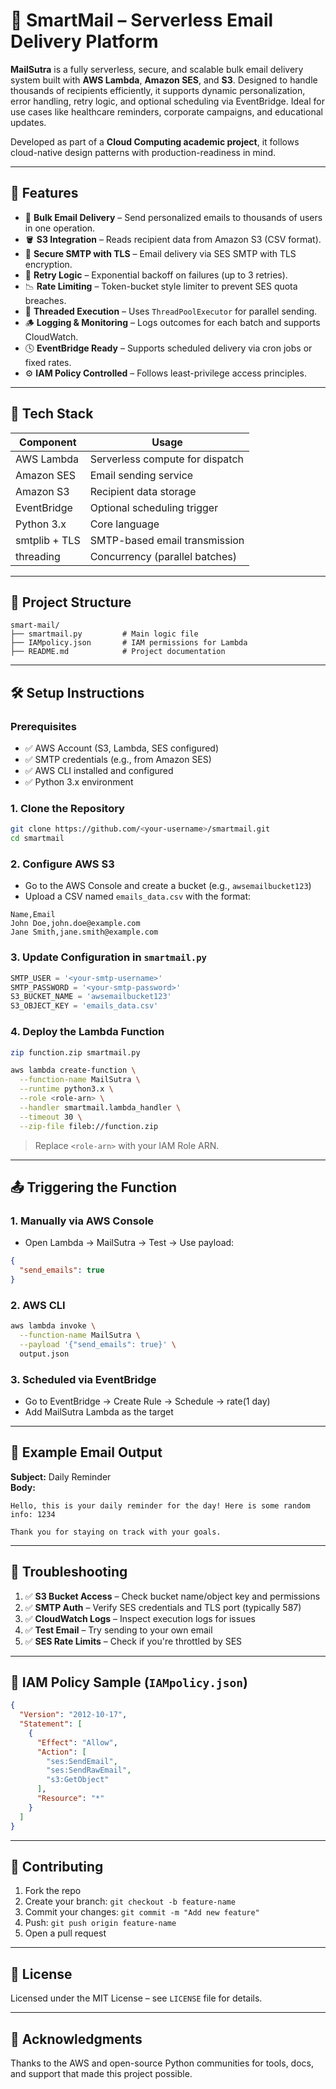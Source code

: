 # 📧 SmartMail – Serverless Email Delivery Platform

**MailSutra** is a fully serverless, secure, and scalable bulk email delivery system built with **AWS Lambda**, **Amazon SES**, and **S3**. Designed to handle thousands of recipients efficiently, it supports dynamic personalization, error handling, retry logic, and optional scheduling via EventBridge. Ideal for use cases like healthcare reminders, corporate campaigns, and educational updates.

Developed as part of a **Cloud Computing academic project**, it follows cloud-native design patterns with production-readiness in mind.

---

## 🚀 Features

- 📨 **Bulk Email Delivery** – Send personalized emails to thousands of users in one operation.
- 🪣 **S3 Integration** – Reads recipient data from Amazon S3 (CSV format).
- 🔐 **Secure SMTP with TLS** – Email delivery via SES SMTP with TLS encryption.
- 🔁 **Retry Logic** – Exponential backoff on failures (up to 3 retries).
- 📉 **Rate Limiting** – Token-bucket style limiter to prevent SES quota breaches.
- 🧵 **Threaded Execution** – Uses `ThreadPoolExecutor` for parallel sending.
- 🪵 **Logging & Monitoring** – Logs outcomes for each batch and supports CloudWatch.
- 🕓 **EventBridge Ready** – Supports scheduled delivery via cron jobs or fixed rates.
- ⚙️ **IAM Policy Controlled** – Follows least-privilege access principles.

---

## 🧰 Tech Stack

| Component        | Usage                           |
|------------------|----------------------------------|
| AWS Lambda       | Serverless compute for dispatch |
| Amazon SES       | Email sending service           |
| Amazon S3        | Recipient data storage          |
| EventBridge      | Optional scheduling trigger     |
| Python 3.x       | Core language                   |
| smtplib + TLS    | SMTP-based email transmission   |
| threading        | Concurrency (parallel batches)  |

---

## 📂 Project Structure

```
smart-mail/
├── smartmail.py         # Main logic file
├── IAMpolicy.json       # IAM permissions for Lambda
├── README.md            # Project documentation
```

---

## 🛠️ Setup Instructions

### Prerequisites

- ✅ AWS Account (S3, Lambda, SES configured)
- ✅ SMTP credentials (e.g., from Amazon SES)
- ✅ AWS CLI installed and configured
- ✅ Python 3.x environment

### 1. Clone the Repository

```bash
git clone https://github.com/<your-username>/smartmail.git
cd smartmail
```

### 2. Configure AWS S3

- Go to the AWS Console and create a bucket (e.g., `awsemailbucket123`)
- Upload a CSV named `emails_data.csv` with the format:

```csv
Name,Email
John Doe,john.doe@example.com
Jane Smith,jane.smith@example.com
```

### 3. Update Configuration in `smartmail.py`

```python
SMTP_USER = '<your-smtp-username>'
SMTP_PASSWORD = '<your-smtp-password>'
S3_BUCKET_NAME = 'awsemailbucket123'
S3_OBJECT_KEY = 'emails_data.csv'
```

### 4. Deploy the Lambda Function

```bash
zip function.zip smartmail.py

aws lambda create-function \
  --function-name MailSutra \
  --runtime python3.x \
  --role <role-arn> \
  --handler smartmail.lambda_handler \
  --timeout 30 \
  --zip-file fileb://function.zip
```

> Replace `<role-arn>` with your IAM Role ARN.

---

## 📤 Triggering the Function

### 1. Manually via AWS Console

- Open Lambda → MailSutra → Test → Use payload:
```json
{
  "send_emails": true
}
```

### 2. AWS CLI

```bash
aws lambda invoke \
  --function-name MailSutra \
  --payload '{"send_emails": true}' \
  output.json
```

### 3. Scheduled via EventBridge

- Go to EventBridge → Create Rule → Schedule → rate(1 day)
- Add MailSutra Lambda as the target

---

## 📨 Example Email Output

**Subject:** Daily Reminder  
**Body:**
```
Hello, this is your daily reminder for the day! Here is some random info: 1234

Thank you for staying on track with your goals.
```

---

## 🧪 Troubleshooting

1. ✅ **S3 Bucket Access** – Check bucket name/object key and permissions  
2. ✅ **SMTP Auth** – Verify SES credentials and TLS port (typically 587)  
3. ✅ **CloudWatch Logs** – Inspect execution logs for issues  
4. ✅ **Test Email** – Try sending to your own email  
5. ✅ **SES Rate Limits** – Check if you're throttled by SES

---

## 🔐 IAM Policy Sample (`IAMpolicy.json`)

```json
{
  "Version": "2012-10-17",
  "Statement": [
    {
      "Effect": "Allow",
      "Action": [
        "ses:SendEmail",
        "ses:SendRawEmail",
        "s3:GetObject"
      ],
      "Resource": "*"
    }
  ]
}
```

---

## 🤝 Contributing

1. Fork the repo
2. Create your branch: `git checkout -b feature-name`
3. Commit your changes: `git commit -m "Add new feature"`
4. Push: `git push origin feature-name`
5. Open a pull request

---

## 📜 License

Licensed under the MIT License – see `LICENSE` file for details.

---

## 🙏 Acknowledgments

Thanks to the AWS and open-source Python communities for tools, docs, and support that made this project possible.

